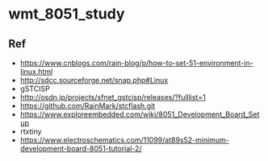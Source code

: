 # wmt_8051_study

## Ref  
* https://www.cnblogs.com/rain-blog/p/how-to-set-51-environment-in-linux.html  
* http://sdcc.sourceforge.net/snap.php#Linux  
* gSTCISP  
* http://osdn.jp/projects/sfnet_gstcisp/releases/?fulllist=1  
* https://github.com/RainMark/stcflash.git  
* https://www.exploreembedded.com/wiki/8051_Development_Board_Setup  
* rtxtiny  
* https://www.electroschematics.com/11099/at89s52-minimum-development-board-8051-tutorial-2/  
